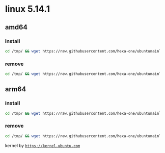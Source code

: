 # linux 5.14.1

## amd64

### install
```bash
cd /tmp/ && wget https://raw.githubusercontent.com/hexa-one/ubuntumainline/main/catalog/5.14.1/install.sh && chmod +x install.sh && sudo ./install.sh -amd
```
### remove
```bash
cd /tmp/ && wget https://raw.githubusercontent.com/hexa-one/ubuntumainline/main/catalog/5.14.1/install.sh && chmod +x install.sh && sudo ./install.sh -r
```
## arm64

### install
```bash
cd /tmp/ && wget https://raw.githubusercontent.com/hexa-one/ubuntumainline/main/catalog/5.14.1/install.sh && chmod +x install.sh && sudo ./install.sh -arm
```
### remove
```bash
cd /tmp/ && wget https://raw.githubusercontent.com/hexa-one/ubuntumainline/main/catalog/5.14.1/install.sh && chmod +x install.sh && sudo ./install.sh -r
```


kernel by [`https://kernel.ubuntu.com`](https://kernel.ubuntu.com/)
